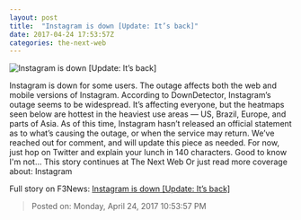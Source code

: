 ```yaml
---
layout: post
title:  "Instagram is down [Update: It’s back]"
date: 2017-04-24 17:53:57Z
categories: the-next-web
---
```


![Instagram is down [Update: It’s back]](https://cdn2.tnwcdn.com/wp-content/blogs.dir/1/files/2017/04/business_Instagram.jpg)

Instagram is down for some users. The outage affects both the web and mobile versions of Instagram. According to DownDetector, Instagram’s outage seems to be widespread. It’s affecting everyone, but the heatmaps seen below are hottest in the heaviest use areas — US, Brazil, Europe, and parts of Asia. As of this time, Instagram hasn’t released an official statement as to what’s causing the outage, or when the service may return. We’ve reached out for comment, and will update this piece as needed. For now, just hop on Twitter and explain your lunch in 140 characters. Good to know I'm not… This story continues at The Next Web Or just read more coverage about: Instagram


Full story on F3News: [Instagram is down [Update: It’s back]](http://www.f3nws.com/n/HASWVF)

> Posted on: Monday, April 24, 2017 10:53:57 PM
